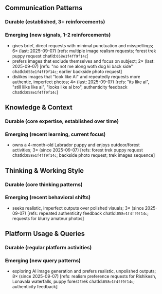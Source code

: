 ## Communication Patterns
### Durable (established, 3+ reinforcements)

### Emerging (new signals, 1-2 reinforcements)
- gives brief, direct requests with minimal punctuation and misspellings; 6× (last: 2025-09-07) [refs: multiple image realism requests; forest trek puppy request chatId:`058e1f4ff9f14c`]
- prefers images that exclude themselves and focus on subject; 2× (last: 2025-09-07) [refs: "no not me along woth dog ki back side" chatId:`058e1f4ff9f14c`; earlier backside photo request]
- dislikes images that "look like AI" and repeatedly requests more authentic, imperfect photos; 4× (last: 2025-09-07) [refs: "its like ai", "still liiks like ai", "looks like ai bro", authenticity feedback chatId:`058e1f4ff9f14c`]

## Knowledge & Context
### Durable (core expertise, established over time)

### Emerging (recent learning, current focus)
- owns a 4-month-old Labrador puppy and enjoys outdoor/forest activities; 3× (since 2025-09-07) [refs: forest trek puppy request chatId:`058e1f4ff9f14c`; backside photo request; trek images sequence]

## Thinking & Working Style
### Durable (core thinking patterns)

### Emerging (recent behavioral shifts)
- seeks realistic, imperfect outputs over polished visuals; 3× (since 2025-09-07) [refs: repeated authenticity feedback chatId:`058e1f4ff9f14c`; requests for blurry amateur photos]

## Platform Usage & Queries
### Durable (regular platform activities)

### Emerging (new query patterns)
- exploring AI image generation and prefers realistic, unpolished outputs; 8× (since 2025-09-07) [refs: realism preference requests for Rishikesh, Lonavala waterfalls, puppy forest trek chatId:`058e1f4ff9f14c`; authenticity feedback]